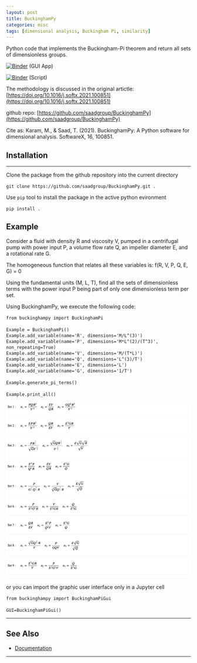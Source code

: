 ```yaml
---
layout: post
title: BuckinghamPy
categories: misc
tags: [dimensional analysis, Buckingham Pi, similarity]
---
```


Python code that implements the Buckingham-Pi theorem and return all sets of dimensionless groups.

[![Binder](https://mybinder.org/badge_logo.svg)](https://mybinder.org/v2/gh/saadgroup/BuckinghamPy/master?filepath=buckinghampy-gui.ipynb) (GUI App)

[![Binder](https://mybinder.org/badge_logo.svg)](https://mybinder.org/v2/gh/saadgroup/BuckinghamPy/master?filepath=examples.ipynb) (Script)

The methodology is discussed in the original artictle: [https://doi.org/10.1016/j.softx.2021.100851](https://doi.org/10.1016/j.softx.2021.100851)

github repo: [https://github.com/saadgroup/BuckinghamPy](https://github.com/saadgroup/BuckinghamPy)

Cite as: Karam, M., & Saad, T. (2021). BuckinghamPy: A Python software for dimensional analysis. SoftwareX, 16, 100851.

## Installation
---
Clone the package from the github repository into the current directory
```buildoutcfg
git clone https://github.com/saadgroup/BuckinghamPy.git . 
```
Use `pip` tool to install the package in the active python evironment
```buildoutcfg
pip install .
```
## Example

Consider a fluid with density R and viscosity V, pumped in a centrifugal pump with power input P, a volume flow rate Q, an impeller diameter E, and a rotational rate G.

The homogeneous function that relates all these variables is: f(R, V, P, Q, E, G) = 0 
  
Using the fundamental units (M, L, T), find all the sets of dimensionless terms with the power input P being part of only one dimensionless term per set.  

Using BuckinghamPy, we execute the following code:

```buildoutcfg
from buckinghampy import BuckinghamPi

Example = BuckinghamPi()
Example.add_variable(name='R', dimensions='M/L^(3)')
Example.add_variable(name='P', dimensions='M*L^(2)/(T^3)', non_repeating=True)
Example.add_variable(name='V', dimensions='M/(T*L)')
Example.add_variable(name='Q', dimensions='L^(3)/T')
Example.add_variable(name='E', dimensions='L')
Example.add_variable(name='G', dimensions='1/T')

Example.generate_pi_terms()

Example.print_all()
```
![Latex Rendered Results](/images/software/readme_result.png)

or you can import the graphic user interface only in a Jupyter cell
```buildoutcfg
from buckinghampy import BuckinghamPiGui

GUI=BuckinghamPiGui()
```

---
## See Also

* [Documentation](https://htmlpreview.github.io/?https://github.com/saadgroup/BuckinghamPy/blob/master/doc/buckinghampi.m.html)
--- 